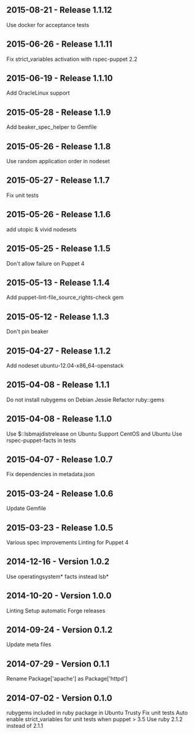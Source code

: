 ## 2015-08-21 - Release 1.1.12

Use docker for acceptance tests

## 2015-06-26 - Release 1.1.11

Fix strict_variables activation with rspec-puppet 2.2

## 2015-06-19 - Release 1.1.10

Add OracleLinux support

## 2015-05-28 - Release 1.1.9

Add beaker_spec_helper to Gemfile

## 2015-05-26 - Release 1.1.8

Use random application order in nodeset

## 2015-05-27 - Release 1.1.7

Fix unit tests

## 2015-05-26 - Release 1.1.6

add utopic & vivid nodesets

## 2015-05-25 - Release 1.1.5

Don't allow failure on Puppet 4

## 2015-05-13 - Release 1.1.4

Add puppet-lint-file_source_rights-check gem

## 2015-05-12 - Release 1.1.3

Don't pin beaker

## 2015-04-27 - Release 1.1.2

Add nodeset ubuntu-12.04-x86_64-openstack

## 2015-04-08 - Release 1.1.1

Do not install rubygems on Debian Jessie
Refactor ruby::gems

## 2015-04-08 - Release 1.1.0

Use $::lsbmajdistrelease on Ubuntu
Support CentOS and Ubuntu
Use rspec-puppet-facts in tests

## 2015-04-07 - Release 1.0.7

Fix dependencies in metadata.json

## 2015-03-24 - Release 1.0.6

Update Gemfile

## 2015-03-23 - Release 1.0.5

Various spec improvements
Linting for Puppet 4

## 2014-12-16 - Version 1.0.2

Use operatingsystem* facts instead lsb*

## 2014-10-20 - Version 1.0.0

Linting
Setup automatic Forge releases

## 2014-09-24 - Version 0.1.2

Update meta files

## 2014-07-29 - Version 0.1.1

Rename Package['apache'] as Package['httpd']

## 2014-07-02 - Version 0.1.0

rubygems included in ruby package in Ubuntu Trusty
Fix unit tests
Auto enable strict_variables for unit tests when puppet > 3.5
Use ruby 2.1.2 instead of 2.1.1

